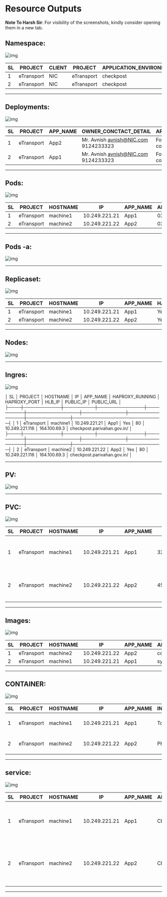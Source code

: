 # Resource Outputs

**Note To Harsh Sir**: For visibility of the screenshots, kindly consider opening them in a new tab.

## Namespace:
![img](https://i.imgur.com/muvBhpd.png)

| SL | PROJECT    | CLIENT | PROJECT    | APPLICATION_ENVIRONMENT | DATA_CENTER | SETUP_ENVIRONMENT |
|----|------------|--------|------------|--------------------------|-------------|-------------------|
| 1  | eTransport | NIC    | eTransport | checkpost                | dc-Delhi    | Staging           |
| 2  | eTransport | NIC    | eTransport | checkpost                | dc-Delhi    | Staging           |

__________________

## Deployments:
![img](https://i.imgur.com/YLuemH3.png)

| SL | PROJECT    | APP_NAME | OWNER_CONCTACT_DETAIL                | APP_DESCRIPTION            | DEPLOYMENT_DOCUMENT | DOCUMENT_PATH                               | DEPLOYMENT_DOCUMENT_TESTED | PUBLIC_URL                  | BACKUP | BACKUP_URL                              | LAST_BACKUP_DATE | BACKUP_TESTED | BACKUP_TESTED_DATE |
|----|------------|----------|--------------------------------------|-----------------------------|----------------------|---------------------------------------------|-----------------------------|-----------------------------|--------|-----------------------------------------|-------------------|----------------|---------------------|
| 1  | eTransport | App2     | Mr. Avnish avnish@NIC.com 9124233323 | For vehicle tax collection | Yes                  | [Readme.md](https://gitlab.com/checkpostApp2/Readme.md/) | No                          | [checkpost.parivahan.gov.in/](https://gitlab.com/checkpostApp2/backup) | Yes    | [backup](https://gitlab.com/checkpostApp2/backup) | 25-09-2023        | Yes            | 23-09-2023          |
| 2  | eTransport | App1     | Mr. Avnish avnish@NIC.com 9124233323 | For vehicle tax collection | Yes                  | [Readme.md](https://gitlab.com/checkpostApp1/Readme.md/) | No                          | [checkpost.parivahan.gov.in/](https://gitlab.com/checkpostApp1/backup) | Yes    | [backup](https://gitlab.com/checkpostApp1/backup) | 22-09-2023        | No             | N/A                 |

_______________

## Pods:
![img](https://i.imgur.com/On0jj66.png)

| SL | PROJECT    | HOSTNAME  | IP            | APP_NAME | APP_LAUNCH_DATE | LAST_APP_VERSION | GIT_REPO_URL                                | APP_PLATFORM  | PROGRAMMING_LANGUAGE | DEPLOYMENT_DEPENDENCIES | DATABASE | LOCAL_DB_NAME |
|----|------------|-----------|---------------|----------|------------------|------------------|---------------------------------------------|---------------|----------------------|-------------------------|----------|---------------|
| 1  | eTransport | machine1  | 10.249.221.21 | App1     | 03-01-2019       | Version_1        | [checkpostApp1](https://gitlab.com/checkpostApp1) | systemd       | Java                 | Tomcat                  | Postgres | vow4          |
| 2  | eTransport | machine2  | 10.249.221.22 | App2     | 03-01-2019       | Version_2        | [checkpostApp2](https://gitlab.com/checkpostApp2) | containerised | php                  | Tomcat                  | Postgres | vow4          |

__________________________


## Pods -a:
![img](https://i.imgur.com/h3ofiOd.png)


_________________

## Replicaset:
![img](https://i.imgur.com/kBE9Uke.png)

| SL | PROJECT    | HOSTNAME  | IP            | APP_NAME | HAPROXY_RUNNING | HAPROXY_PORT | HLB_IP         | PUBLIC_IP    | PUBLIC_URL                  |
|----|------------|-----------|---------------|----------|-----------------|--------------|----------------|--------------|-----------------------------|
| 1  | eTransport | machine1  | 10.249.221.21 | App1     | Yes             | 80           | 10.249.221.116 | 164.100.69.3 | [checkpost.parivahan.gov.in/](#) |
| 2  | eTransport | machine2  | 10.249.221.22 | App2     | Yes             | 80           | 10.249.221.116 | 164.100.69.3 | [checkpost.parivahan.gov.in/](#) |

_________

## Nodes:
![img](https://i.imgur.com/KmHLIeS.png)



_______

## Ingres:
![img](https://i.imgur.com/4xIbDXw.png)

│ SL │ PROJECT    │ HOSTNAME │ IP            │ APP_NAME │ HAPROXY_RUNNING │ HAPROXY_PORT │ HLB_IP         │ PUBLIC_IP    │ PUBLIC_URL                  │
├────┼────────────┼──────────┼───────────────┼──────────┼─────────────────┼──────────────┼────────────────┼──────────────┼─────────────────────────────┤
│ 1  │ eTransport │ machine1 │ 10.249.221.21 │ App1     │ Yes             │ 80           │ 10.249.221.116 │ 164.100.69.3 │ checkpost.parivahan.gov.in/ │
├────┼────────────┼──────────┼───────────────┼──────────┼─────────────────┼──────────────┼────────────────┼──────────────┼─────────────────────────────┤
│ 2  │ eTransport │ machine2 │ 10.249.221.22 │ App2     │ Yes             │ 80           │ 10.249.221.116 │ 164.100.69.3 │ checkpost.parivahan.gov.in/ │

_____________

## PV:
![img](https://i.imgur.com/lIMTEtt.png)



_____________

## PVC:
![img](https://i.imgur.com/UImuooM.png)

| SL | PROJECT    | HOSTNAME | IP            | APP_NAME | WWNN       | OBJECT_STORAGE        | BUCKET_NAME | VG                        | NFS                 | LVM                                    |
|----|------------|----------|---------------|----------|------------|-----------------------|-------------|---------------------------|---------------------|----------------------------------------|
| 1  | eTransport | machine1 | 10.249.221.21 | App1     | 32j1wxc231 | objectstorage.nic.com | Check_Post  | /dev/mapper/vg0-lv0:500GB | IP:foldername /u01/ | home, opt, root, swap, tmp, usr, var, var_log_audit, lv0 |
| 2  | eTransport | machine2 | 10.249.221.22 | App2     | 45a8abc456 | objectstorage.nic.com | Check_Post  | /dev/mapper/vg0-lv0:500GB | IP:foldername /u01/ | home, opt, root, swap, tmp, usr, var, var_log_audit, lv0 |


____________

## Images:
![img](https://i.imgur.com/1Z7UMvP.png)

| SL | PROJECT    | HOSTNAME | IP            | APP_NAME | APP_PLATFORM  | PROGRAMMING_LANGUAGE | PROGRAMMING_LANGUAGE_VERSION | DEPLOYMENT_DEPENDENCIES                             |
|----|------------|----------|---------------|----------|---------------|-----------------------|-----------------------------|-----------------------------------------------------|
| 1  | eTransport | machine2 | 10.249.221.22 | App2     | containerised | php                   | 7.2                         | Java, Tomcat, CheckpostApp1                           |
| 2  | eTransport | machine1 | 10.249.221.21 | App1     | systemd       | Java                  | 1.8                         | Java, Tomcat, CheckpostApp2                           |


_________________

## CONTAINER:
![img](https://i.imgur.com/eckzqUC.png)

| SL | PROJECT    | HOSTNAME | IP            | APP_NAME | INTERPRETER_NAME | INSTANCE_NAME                                           | INSTANCE_PORT           | NAME_OF_DEPLOYMENT_FILE | DEPLOYED_FILE_PATH                                               | LOG_PATH                                                      |
|----|------------|----------|---------------|----------|------------------|---------------------------------------------------------|-------------------------|-------------------------|------------------------------------------------------------------|---------------------------------------------------------------|
| 1  | eTransport | machine1 | 10.249.221.21 | App1     | Tomcat           | tcat_checkpost_8083<br>tcat_checkpost_8084<br>tcat_checkpost_8085 | 8083<br>8084<br>8085    | CheckpostApp1.war       | /u01/tcat_checkpost_8083/webapps/<br>/u01/tcat_checkpost_8084/webapps/<br>/u01/tcat_checkpost_8085/webapps/ | /u01/tcat_checkpost_8083/logs/<br>/u01/tcat_checkpost_8084/logs/<br>/u01/tcat_checkpost_8085/logs/ |
| 2  | eTransport | machine2 | 10.249.221.22 | App2     | PHP              | tcat_checkpost_8083<br>tcat_checkpost_8084<br>tcat_checkpost_8085 | 8083<br>8084<br>8085    | CheckpostApp2.war       | /u01/tcat_checkpost_8083/webapps<br>/u01/tcat_checkpost_8084/webapps<br>/u01/tcat_checkpost_8085/webapps | /u01/tcat_checkpost_8083/logs<br>/u01/tcat_checkpost_8084/logs<br>/u01/tcat_checkpost_8085/logs |

________________________________

## service:
![img](https://i.imgur.com/yYgEF6u.png)

| SL | PROJECT    | HOSTNAME | IP            | APP_NAME | API_WEBSERVICE_NAME | DATABASE | DB_SERVER_READ     | DB_SERVER_WRITE    | LOCAL_DB_NAME | LOCAL_DB_IP | LISTENING_PORT_LOCAL_DB | OS_SERVICE                                           |
|----|------------|----------|---------------|----------|---------------------|----------|---------------------|---------------------|---------------|-------------|-------------------------|------------------------------------------------------|
| 1  | eTransport | machine1 | 10.249.221.21 | App1     | CheckpostWebService | Postgres | 10.246.40.186:5433 | 10.246.40.186:5433 | vow4          | 127.0.0.1   | 5439                    | master, cvd, nimbus(contro, spoole, hdb, proces, cdm), cam, nimbus(logmon |
| 2  | eTransport | machine2 | 10.249.221.22 | App2     | Checkpost_API       | Postgres | 10.246.40.182:5432 | 10.246.40.186:5433 | vow4          | 127.0.0.1   | 31                      | Master, cvd, nimbus(contro, spoole, cvfwd, zabbix_agentd, logmon, proces, cvfwd, cdm), cam |

___________________________________
